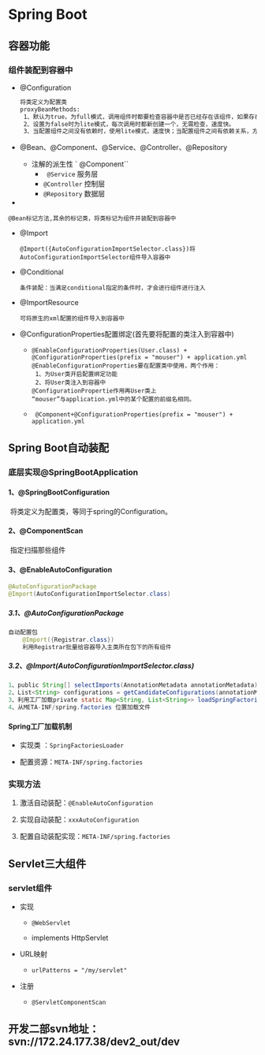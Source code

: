 # Spring Boot

## 容器功能

### 组件装配到容器中

* @Configuration

  ```xml
  将类定义为配置类
  proxyBeanMethods:
   1、默认为true，为full模式，调用组件时都要检查容器中是否已经存在该组件，如果存在则直接调用，不存在时需要新创建一个。
   2、设置为false时为lite模式，每次调用时都新创建一个，无需检查，速度快。
   3、当配置组件之间没有依赖时，使用lite模式，速度快；当配置组件之间有依赖关系，方法会调用得到之前的单实例组件，用full模式
  ```

* @Bean、@Component、@Service、@Controller、@Repository

  * 注解的派生性 ` @Component`` 
    * ` @Service` 服务层
    * `@Controller` 控制层
    * `@Repository` 数据层

* 

  `@Bean标记方法,其余的标记类，将类标记为组件并装配到容器中`

* @Import

  ``@Import({AutoConfigurationImportSelector.class})将AutoConfigurationImportSelector组件导入容器中 ``

* @Conditional

  `条件装配：当满足conditional指定的条件时，才会进行组件进行注入`

* @ImportResource

  `可将原生的xml配置的组件导入到容器中`

* @ConfigurationProperties配置绑定(首先要将配置的类注入到容器中)

  * ```
    @EnableConfigurationProperties(User.class) + @ConfigurationProperties(prefix = "mouser") + application.yml
    @EnableConfigurationProperties要在配置类中使用，两个作用：
     1、为User类开启配置绑定功能
     2、将User类注入到容器中
    @ConfigurationPropertie作用再User类上
    “mouser”与application.yml中的某个配置的前缀名相同。
    ```

  * ```
     @Component+@ConfigurationProperties(prefix = "mouser") + application.yml
    ```

    

## Spring Boot自动装配

### 底层实现@SpringBootApplication

#### 1、@SpringBootConfiguration

​	将类定义为配置类，等同于spring的Configuration。

#### 2、@ComponentScan

​	指定扫描那些组件

#### 3、@EnableAutoConfiguration

```java
@AutoConfigurationPackage
@Import(AutoConfigurationImportSelector.class)
```

##### 3.1、@AutoConfigurationPackage

```java
自动配置包
    @Import({Registrar.class})
    利用Registrar批量给容器导入主类所在包下的所有组件
```

##### 3.2、@Import(AutoConfigurationImportSelector.class)

```java
1、public String[] selectImports(AnnotationMetadata annotationMetadata)给容器导入组件
2、List<String> configurations = getCandidateConfigurations(annotationMetadata, attributes);获取到所有需要加载的组件
3、利用工厂加载private static Map<String, List<String>> loadSpringFactories(ClassLoader classLoader) 需要的组件
4、从META-INF/spring.factories 位置加载文件
```



#### Spring工厂加载机制

* 实现类 ：`SpringFactoriesLoader`

* 配置资源：`META-INF/spring.factories`


### 实现方法

1. 激活自动装配：`@EnableAutoConfiguration`

2. 实现自动装配：`xxxAutoConfiguration`

3. 配置自动装配实现：`META-INF/spring.factories`

   









## Servlet三大组件

### servlet组件

+ 实现

  + ```
    @WebServlet
    ```

  + implements HttpServlet

+ URL映射

  + ```
    urlPatterns = "/my/servlet"
    ```

+ 注册

  + ```
    @ServletComponentScan
    ```

## 开发二部svn地址：svn://172.24.177.38/dev2_out/dev